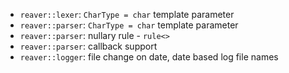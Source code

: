  * `reaver::lexer`: `CharType = char` template parameter
 * `reaver::parser`: `CharType = char` template parameter
 * `reaver::parser`: nullary rule - `rule<>`
 * `reaver::parser`: callback support
 * `reaver::logger`: file change on date, date based log file names
